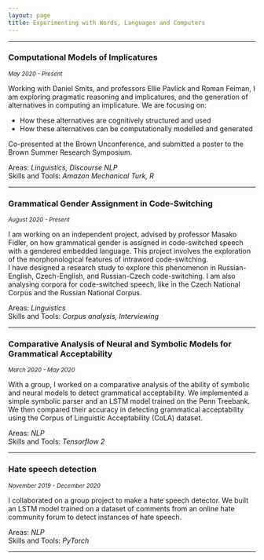 ```yaml
---
layout: page
title: Experimenting with Words, Languages and Computers
---
```

<hr />

### Computational Models of Implicatures 
<sub>*May 2020 - Present* <sub /> 
  
Working with Daniel Smits, and professors Ellie Pavlick and Roman Feiman, I am exploring pragmatic reasoning and implicatures, and the generation of alternatives in computing an implicature. We are focusing on: 
- How these alternatives are cognitively structured and used
- How these alternatives can be computationally modelled and generated 

Co-presented at the Brown Unconference, and submitted a poster to the Brown Summer Research Symposium.

Areas: *Linguistics, Discourse NLP* <br/>
Skills and Tools: *Amazon Mechanical Turk, R*

<hr />

### Grammatical Gender Assignment in Code-Switching 
<sub>*August 2020 - Present*<sub/> 
  
I am working on an independent project, advised by professor Masako Fidler, on how grammatical gender is assigned in code-switched speech with a gendered embedded language. This project involves the exploration of the morphonological features of intraword code-switching. <br/>
I have designed a research study to explore this phenomenon in Russian-English, Czech-English, and Russian-Czech code-switching.
I am also analysing corpora for code-switched speech, like in the Czech National Corpus and the Russian National Corpus. 

Areas: *Linguistics* <br/>
Skills and Tools: *Corpus analysis, Interviewing*

<hr />

### Comparative Analysis of Neural and Symbolic Models for Grammatical Acceptability 
<sub>*March 2020 - May 2020* <sub/> 
  
With a group, I worked on a comparative analysis of the ability of symbolic and neural models to detect grammatical acceptability. We implemented a simple symbolic parser and an LSTM model trained on the Penn Treebank. We then compared their accuracy in detecting grammatical acceptability using the Corpus of Linguistic Acceptability (CoLA) dataset.

Areas: *NLP* <br/>
Skills and Tools: *Tensorflow 2*

<hr />

### Hate speech detection 
<sub>*November 2019 - December 2020*<sub/> 
  
I collaborated on a group project to make a hate speech detector. We built an LSTM model trained on a dataset of comments from an online hate community forum to detect instances of hate speech. 

Areas: *NLP* <br/>
Skills and Tools: *PyTorch*

<hr />
